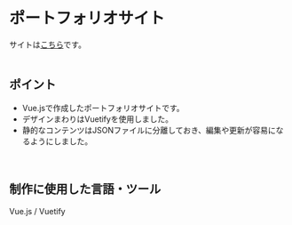 # ポートフォリオサイト
サイトは[こちら](https://portfolio-public.foolish-pine.com/)です。
<br>
<br>

## ポイント
- Vue.jsで作成したポートフォリオサイトです。
- デザインまわりはVuetifyを使用しました。
- 静的なコンテンツはJSONファイルに分離しておき、編集や更新が容易になるようにしました。
<br>

## 制作に使用した言語・ツール
Vue.js / Vuetify
<br>
<br>